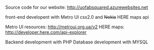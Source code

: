 
Source code for our website: http://uofabsquared.azurewebsites.net

front-end developent with Metro UI css2.0 and ~~Nokia~~ HERE maps api

Metro UI resources:
http://metroui.org.ua/v2
HERE maps:
http://developer.here.com/api-explorer

Backend development with PHP
Database development with MYSQL

